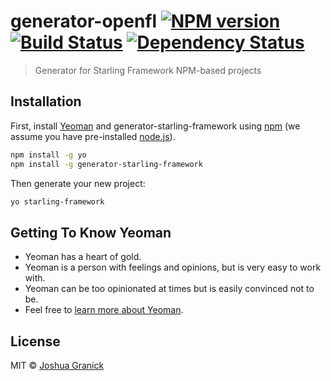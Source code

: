 # generator-openfl [![NPM version][npm-image]][npm-url] [![Build Status][travis-image]][travis-url] [![Dependency Status][daviddm-image]][daviddm-url]
> Generator for Starling Framework NPM-based projects

## Installation

First, install [Yeoman](http://yeoman.io) and generator-starling-framework using [npm](https://www.npmjs.com/) (we assume you have pre-installed [node.js](https://nodejs.org/)).

```bash
npm install -g yo
npm install -g generator-starling-framework
```

Then generate your new project:

```bash
yo starling-framework
```

## Getting To Know Yeoman

 * Yeoman has a heart of gold.
 * Yeoman is a person with feelings and opinions, but is very easy to work with.
 * Yeoman can be too opinionated at times but is easily convinced not to be.
 * Feel free to [learn more about Yeoman](http://yeoman.io/).

## License

MIT © [Joshua Granick]()


[npm-image]: https://badge.fury.io/js/generator-starling-framework.svg
[npm-url]: https://npmjs.org/package/generator-starling-framework
[travis-image]: https://travis-ci.org/openfl/generator-starling-framework.svg?branch=master
[travis-url]: https://travis-ci.org/openfl/generator-starling-framework
[daviddm-image]: https://david-dm.org/openfl/generator-starling-framework.svg?theme=shields.io
[daviddm-url]: https://david-dm.org/openfl/generator-starling-framework

